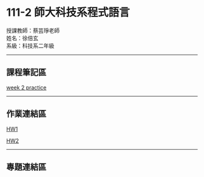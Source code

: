 # 111-2 師大科技系程式語言
授課教師：蔡芸琤老師  
姓名：徐倍玄    
系級：科技系二年級 

-------
課程筆記區 
---
[week 2 practice](https://github.com/xuanhsu/111-2-programming/blob/main/practice%201/practice1_hsu.ipynb) 

---
作業連結區 
---
[HW1](https://github.com/xuanhsu/111-2-programming/blob/main/HW1/HW1.ipynb)

[HW2](https://github.com/xuanhsu/111-2-programming/blob/main/HW2/HW2.ipynb)

---
專題連結區 
---
